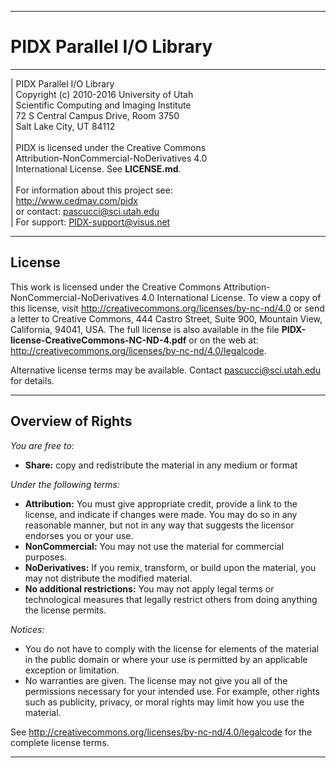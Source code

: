 -----------------------------------------------
PIDX Parallel I/O Library
===============================================
-----------------------------------------------

| PIDX Parallel I/O Library  
| Copyright (c) 2010-2016 University of Utah  
| Scientific Computing and Imaging Institute  
| 72 S Central Campus Drive, Room 3750  
| Salt Lake City, UT 84112  
|  
| PIDX is licensed under the Creative Commons  
| Attribution-NonCommercial-NoDerivatives 4.0  
| International License. See **LICENSE.md**.  
|  
| For information about this project see:  
| <http://www.cedmav.com/pidx>  
| or contact: <pascucci@sci.utah.edu>  
| For support: <PIDX-support@visus.net>  

--------------------------------------
License
--------------------------------------

This work is licensed under the Creative Commons Attribution-NonCommercial-NoDerivatives 4.0 International License. 
To view a copy of this license, visit <http://creativecommons.org/licenses/by-nc-nd/4.0> or 
send a letter to Creative Commons, 444 Castro Street, Suite 900, Mountain View, California, 94041, USA.
The full license is also available in the file **PIDX-license-CreativeCommons-NC-ND-4.pdf** or on the web at:
<http://creativecommons.org/licenses/by-nc-nd/4.0/legalcode>.

Alternative license terms may be available. Contact <pascucci@sci.utah.edu> for details.

--------------------------------------
Overview of Rights
--------------------------------------

*You are free to:*

* **Share:** copy and redistribute the material in any medium or format

*Under the following terms:*

* **Attribution:** You must give appropriate credit, provide a link to the license, and indicate if changes were made. You may do so in any reasonable manner, but not in any way that suggests the licensor endorses you or your use.
* **NonCommercial:** You may not use the material for commercial purposes.
* **NoDerivatives:** If you remix, transform, or build upon the material, you may not distribute the modified material.
* **No additional restrictions:** You may not apply legal terms or technological measures that legally restrict others from doing anything the license permits.

*Notices:*

* You do not have to comply with the license for elements of the material in the public domain or where your use is permitted by an applicable exception or limitation.
* No warranties are given. The license may not give you all of the permissions necessary for your intended use. For example, other rights such as publicity, privacy, or moral rights may limit how you use the material.

See <http://creativecommons.org/licenses/by-nc-nd/4.0/legalcode> for the complete license terms.

--------------------------------------
